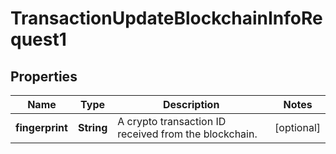 

# TransactionUpdateBlockchainInfoRequest1


## Properties

| Name | Type | Description | Notes |
|------------ | ------------- | ------------- | -------------|
|**fingerprint** | **String** | A crypto transaction ID received from the blockchain. |  [optional] |



